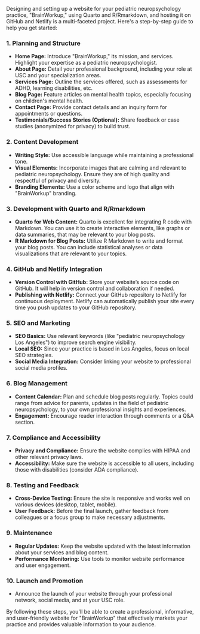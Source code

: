Designing and setting up a website for your pediatric neuropsychology practice, "BrainWorkup," using Quarto and R/Rmarkdown, and hosting it on GitHub and Netlify is a multi-faceted project. Here's a step-by-step guide to help you get started:

### 1. **Planning and Structure**
   - **Home Page:** Introduce "BrainWorkup," its mission, and services. Highlight your expertise as a pediatric neuropsychologist.
   - **About Page:** Detail your professional background, including your role at USC and your specialization areas.
   - **Services Page:** Outline the services offered, such as assessments for ADHD, learning disabilities, etc.
   - **Blog Page:** Feature articles on mental health topics, especially focusing on children's mental health.
   - **Contact Page:** Provide contact details and an inquiry form for appointments or questions.
   - **Testimonials/Success Stories (Optional):** Share feedback or case studies (anonymized for privacy) to build trust.

### 2. **Content Development**
   - **Writing Style:** Use accessible language while maintaining a professional tone. 
   - **Visual Elements:** Incorporate images that are calming and relevant to pediatric neuropsychology. Ensure they are of high quality and respectful of privacy and diversity.
   - **Branding Elements:** Use a color scheme and logo that align with "BrainWorkup" branding.

### 3. **Development with Quarto and R/Rmarkdown**
   - **Quarto for Web Content:** Quarto is excellent for integrating R code with Markdown. You can use it to create interactive elements, like graphs or data summaries, that may be relevant to your blog posts.
   - **R Markdown for Blog Posts:** Utilize R Markdown to write and format your blog posts. You can include statistical analyses or data visualizations that are relevant to your topics.

### 4. **GitHub and Netlify Integration**
   - **Version Control with GitHub:** Store your website’s source code on GitHub. It will help in version control and collaboration if needed.
   - **Publishing with Netlify:** Connect your GitHub repository to Netlify for continuous deployment. Netlify can automatically publish your site every time you push updates to your GitHub repository.

### 5. **SEO and Marketing**
   - **SEO Basics:** Use relevant keywords (like "pediatric neuropsychology Los Angeles") to improve search engine visibility.
   - **Local SEO:** Since your practice is based in Los Angeles, focus on local SEO strategies.
   - **Social Media Integration:** Consider linking your website to professional social media profiles.

### 6. **Blog Management**
   - **Content Calendar:** Plan and schedule blog posts regularly. Topics could range from advice for parents, updates in the field of pediatric neuropsychology, to your own professional insights and experiences.
   - **Engagement:** Encourage reader interaction through comments or a Q&A section.

### 7. **Compliance and Accessibility**
   - **Privacy and Compliance:** Ensure the website complies with HIPAA and other relevant privacy laws.
   - **Accessibility:** Make sure the website is accessible to all users, including those with disabilities (consider ADA compliance).

### 8. **Testing and Feedback**
   - **Cross-Device Testing:** Ensure the site is responsive and works well on various devices (desktop, tablet, mobile).
   - **User Feedback:** Before the final launch, gather feedback from colleagues or a focus group to make necessary adjustments.

### 9. **Maintenance**
   - **Regular Updates:** Keep the website updated with the latest information about your services and blog content.
   - **Performance Monitoring:** Use tools to monitor website performance and user engagement.

### 10. **Launch and Promotion**
   - Announce the launch of your website through your professional network, social media, and at your USC role.

By following these steps, you'll be able to create a professional, informative, and user-friendly website for "BrainWorkup" that effectively markets your practice and provides valuable information to your audience.

